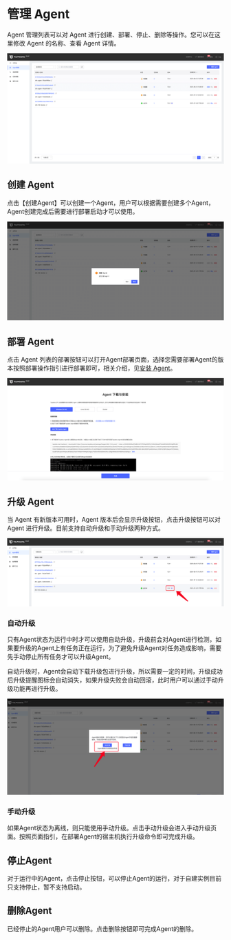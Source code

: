# 管理 Agent

Agent 管理列表可以对 Agent 进行创建、部署、停止、删除等操作。您可以在这里修改 Agent 的名称、查看 Agent 详情。

![](../images/agent_list.png)

## 创建 Agent

点击【创建Agent】可以创建一个Agent，用户可以根据需要创建多个Agent，Agent创建完成后需要进行部署启动才可以使用。

![](../images/create_agent.png)

## 部署 Agent

点击 Agent 列表的部署按钮可以打开Agent部署页面，选择您需要部署Agent的版本按照部署操作指引进行部署即可，相关介绍，见[安装 Agent](../quick-start/install-agent)。

![](../images/install_agent.png)

## 升级 Agent

当 Agent 有新版本可用时，Agent 版本后会显示升级按钮，点击升级按钮可以对 Agent 进行升级。目前支持自动升级和手动升级两种方式。

![](../images/update_agent.png)

### 自动升级

只有Agent状态为运行中时才可以使用自动升级，升级前会对Agent进行检测，如果要升级的Agent上有任务正在运行，为了避免升级Agent对任务造成影响，需要先手动停止所有任务才可以升级Agent。

自动升级时，Agent会自动下载升级包进行升级，所以需要一定的时间，升级成功后升级提醒图标会自动消失，如果升级失败会自动回滚，此时用户可以通过手动升级功能再进行升级。

![](../images/auto_update_agent.png)

### 手动升级

如果Agent状态为离线，则只能使用手动升级。点击手动升级会进入手动升级页面。按照页面指引，在部署Agent的宿主机执行升级命令即可完成升级。

## 停止Agent

对于运行中的Agent，点击停止按钮，可以停止Agent的运行，对于自建实例目前只支持停止，暂不支持启动。

## 删除Agent

已经停止的Agent用户可以删除。点击删除按钮即可完成Agent的删除。